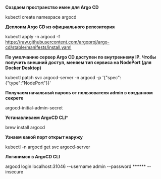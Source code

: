 **Создаем пространство имен для Argo CD**

kubectl create namespace argocd


**Деплоим Argo CD из официального репозитория**

kubectl apply -n argocd -f https://raw.githubusercontent.com/argoproj/argo-cd/stable/manifests/install.yaml


**По умолчанию сервер Argo CD доступен по внутреннему IP. Чтобы получить внешний доступ, меняем тип сервиса на NodePort (для Docker Desktop)** 

kubectl patch svc argocd-server -n argocd -p '{"spec":{"type":"NodePort"}}'


**Получаем начальный пароль от пользователя admin в созданном секрете**

argocd-initial-admin-secret


**Устанавливаем ArgoCD CLI***

brew install argocd


**Узнаем какой порт открыт наружу**

kubectl -n argocd get svc argocd-server 


**Логинимся в ArgoCD  CLI**

argocd login localhost:31046 --username admin --password ****** --insecure
